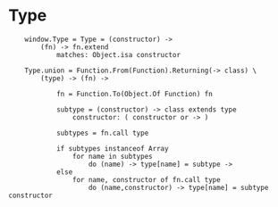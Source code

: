 # Type

		
		window.Type = Type = (constructor) ->
			(fn) -> fn.extend
				matches: Object.isa constructor
		
		Type.union = Function.From(Function).Returning(-> class) \
			(type) -> (fn) ->
			
				fn = Function.To(Object.Of Function) fn
			
				subtype = (constructor) -> class extends type
					constructor: ( constructor or -> )
					
				subtypes = fn.call type
				
				if subtypes instanceof Array
					for name in subtypes
						do (name) -> type[name] = subtype ->
				else
					for name, constructor of fn.call type
						do (name,constructor) -> type[name] = subtype constructor 
		
